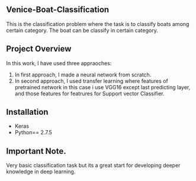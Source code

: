 <h2>Venice-Boat-Classification</h2>
This is the classification problem where the task is to classify boats among certain category. The boat can be classify in certain category. 
<h2> Project Overview </h2>
In this work, I have used three appraoches:
 <ol>
  <li> In first approach, I made a neural network from scratch.</li>
  <li> In second approach, I used transfer learning where features of pretrained network in this case i use VGG16 except last predicting layer, and those features for featrures for Support vector Classifier. </li>

  </ol>
<h2>Installation</h2>
<ul>
  <li>Keras</li>
  <li>Python== 2.7.5 </li>
</ul>

<h2>Important Note.</h2>
Very basic classification task but its a great start for developing deeper knowledge in deep learning.
